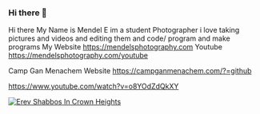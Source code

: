 ### Hi there 👋
Hi there My Name is Mendel E im a student Photographer i love taking pictures and videos and editing them and code/ program and make programs
My Website https://mendelsphotography.com
Youtube https://mendelsphotography.com/youtube


Camp Gan Menachem Website https://campganmenachem.com/?=github




https://www.youtube.com/watch?v=o8YOdZdQkXY



[![Erev Shabbos In Crown Heights](http://img.youtube.com/vi/o8YOdZdQkXY/0.jpg)](http://www.youtube.com/watch?v=o8YOdZdQkXY "Erev Shabbos")

<!--
**mendelsphotography/mendelsphotography** is a ✨ _special_ ✨ repository because its `README.md` (this file) appears on your GitHub profile.

Here are some ideas to get you started:

- 🔭 I’m currently working on Camp Gan Menachem Website 
- 🌱 I’m currently learning ...
- 👯 I’m looking to collaborate on ...
- 🤔 I’m looking for help with ...
- 💬 Ask me about ...
- 📫 How to reach me: ...
- 😄 Pronouns: ...
- ⚡ Fun fact: ...
-->
